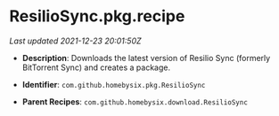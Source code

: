 # ResilioSync.pkg.recipe

_Last updated 2021-12-23 20:01:50Z_

- **Description**: Downloads the latest version of Resilio Sync (formerly BitTorrent Sync) and creates a package.

- **Identifier**: `com.github.homebysix.pkg.ResilioSync`

- **Parent Recipes**: `com.github.homebysix.download.ResilioSync`
